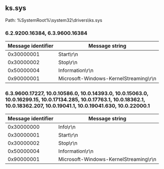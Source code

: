 ## ks.sys

Path: %SystemRoot%\system32\drivers\ks.sys

### 6.2.9200.16384, 6.3.9600.16384

Message identifier | Message string
--- | ---
0x30000001 | Start\r\n
0x30000002 | Stop\r\n
0x50000004 | Information\r\n
0x90000001 | Microsoft-Windows-KernelStreaming\r\n

### 6.3.9600.17227, 10.0.10586.0, 10.0.14393.0, 10.0.15063.0, 10.0.16299.15, 10.0.17134.285, 10.0.17763.1, 10.0.18362.1, 10.0.18362.207, 10.0.19041.1, 10.0.19041.630, 10.0.22000.1

Message identifier | Message string
--- | ---
0x30000000 | Info\r\n
0x30000001 | Start\r\n
0x30000002 | Stop\r\n
0x50000004 | Information\r\n
0x90000001 | Microsoft-Windows-KernelStreaming\r\n
